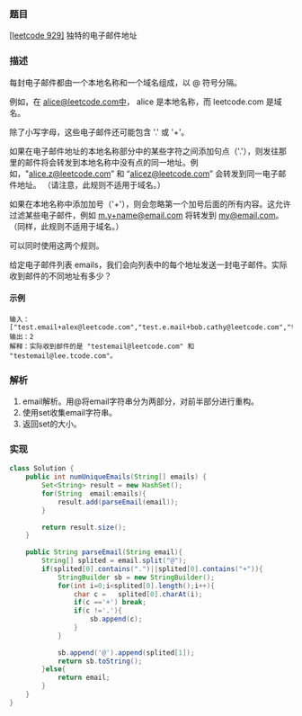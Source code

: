### 题目

[[leetcode 929]](https://leetcode-cn.com/problems/unique-email-addresses/submissions/) 独特的电子邮件地址

### 描述

每封电子邮件都由一个本地名称和一个域名组成，以 @ 符号分隔。

例如，在 alice@leetcode.com中， alice 是本地名称，而 leetcode.com 是域名。

除了小写字母，这些电子邮件还可能包含 '.' 或 '+'。

如果在电子邮件地址的本地名称部分中的某些字符之间添加句点（'.'），则发往那里的邮件将会转发到本地名称中没有点的同一地址。例如，"alice.z@leetcode.com” 和 “alicez@leetcode.com” 会转发到同一电子邮件地址。 （请注意，此规则不适用于域名。）

如果在本地名称中添加加号（'+'），则会忽略第一个加号后面的所有内容。这允许过滤某些电子邮件，例如 m.y+name@email.com 将转发到 my@email.com。 （同样，此规则不适用于域名。）

可以同时使用这两个规则。

给定电子邮件列表 emails，我们会向列表中的每个地址发送一封电子邮件。实际收到邮件的不同地址有多少？

#### 示例
````
输入：["test.email+alex@leetcode.com","test.e.mail+bob.cathy@leetcode.com","testemail+david@lee.tcode.com"]
输出：2
解释：实际收到邮件的是 "testemail@leetcode.com" 和 "testemail@lee.tcode.com"。

````

### 解析

1. email解析。用@将email字符串分为两部分，对前半部分进行重构。
2. 使用set收集email字符串。
3. 返回set的大小。

### 实现

```java
class Solution {
    public int numUniqueEmails(String[] emails) {
        Set<String> result = new HashSet();
        for(String  email:emails){
            result.add(parseEmail(email));
        }
        
        return result.size();
    }
    
    public String parseEmail(String email){
        String[] splited = email.split("@");
        if(splited[0].contains(".")||splited[0].contains("+")){
            StringBuilder sb = new StringBuilder();
            for(int i=0;i<splited[0].length();i++){
                char c =   splited[0].charAt(i); 
                if(c =='+') break;
                if(c !='.'){
                    sb.append(c);
                }
            }
            
            sb.append('@').append(splited[1]);
            return sb.toString();
        }else{
            return email;
        }
    }
}
```
